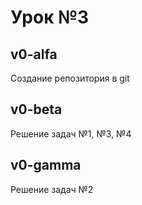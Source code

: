 <h1>Урок №3</h1>
<h2>v0-alfa</h2>
<p>Создание репозитория в git</p>
<h2>v0-beta</h2>
<p>Решение задач №1, №3, №4</p>
<h2>v0-gamma</h2>
<p>Решение задач №2</p>
